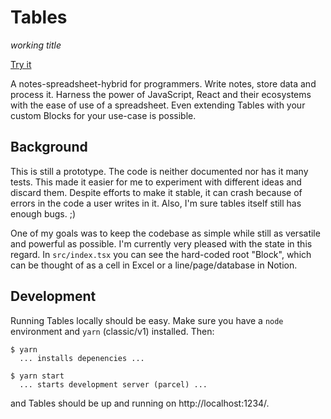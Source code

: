 # Tables

*working title*

[Try it](https://tbls.dev/)

A notes-spreadsheet-hybrid for programmers. Write notes, store data and process
it. Harness the power of JavaScript, React and their ecosystems with the ease of
use of a spreadsheet. Even extending Tables with your custom Blocks for your
use-case is possible.


## Background

This is still a prototype. The code is neither documented nor has it many tests.
This made it easier for me to experiment with different ideas and discard them.
Despite efforts to make it stable, it can crash because of errors in the code a
user writes in it. Also, I'm sure tables itself still has enough bugs. ;)

One of my goals was to keep the codebase as simple while still as versatile and
powerful as possible. I'm currently very pleased with the state in this regard.
In `src/index.tsx` you can see the hard-coded root "Block", which can be thought
of as a cell in Excel or a line/page/database in Notion.


## Development

Running Tables locally should be easy. Make sure you have a `node` environment and
`yarn` (classic/v1) installed. Then:

    $ yarn
      ... installs depenencies ...

    $ yarn start
      ... starts development server (parcel) ...

and Tables should be up and running on http://localhost:1234/.